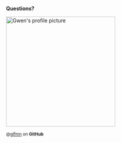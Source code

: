 **Questions?**

<img height="300px" alt="Gwen's profile picture" src="img/png/profile.png"/>

<small>@[glfmn] on **GitHub**</small>

[glfmn]: https://GitHub.com/glfmn
